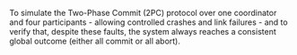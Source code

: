 <!-- ### Aim of the experiment -->

To simulate the Two-Phase Commit (2PC) protocol over one coordinator and four participants - allowing controlled crashes and link failures - and to verify that, despite these faults, the system always reaches a consistent global outcome (either all commit or all abort).

<!-- , while highlighting 2PC's blocking behavior under coordinator failure -->
